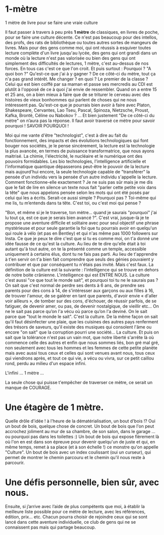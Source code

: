 # 1-mètre
1 mètre de livre pour se faire une vraie culture

  Il faut passer à travers à peu près **1 mètre** de classiques, en livres de poche, pour se faire une culture décente. Ce n'est pas beaucoup pour des intellos, des profs, des rats de bibliothèque ou toutes autres sortes de mangeurs de livres. Mais pour des gens comme moi, qui ont réussis à esquiver toutes lecture complète d'un livre jusqu'au lycée, des gens qui ont grandi dans un monde où la lecture n'est pas valorisée ou bien des gens qui ont simplement des difficultés de lectures, 1 mètre, c'est au-dessus de nos forces. En tous cas c'est ce que l'on croit. Et puis surtout : Pourquoi ? "A quoi bon ?" Qu'est-ce que j'ai à y gagner ? De ce côté-ci du mètre, tout ça n'a pas grand intérêt. Me changer ? en quoi ? Le premier de la classe ? Celui qui est bien coiffé par sa maman et passe ses mercredis au CDI est plutôt à l'opposé de ce à quoi j'ai envie de ressembler. Quand on a entre 15 et 25 ans, on a bien mieux à faire que de se triturer le cerveau avec des histoires de vieux bonhommes qui parlent de choses qui ne nous intéressent pas. Qu'est-ce que je pourrais bien avoir à faire avec Platon, Shakespeare, Cervantes, Lao Tseu, Pascal, Spinoza, Nietzsche, Proust, Kafka, Brontë, Céline ou Nabokov ? ... Et bien justement "De ce côté-ci du mètre" on n’aura pas la réponse. Il faut avoir traversé ce mètre pour savoir pourquoi ! SAVOIR POURQUOI !
  
  Moi qui me vante d'être "technologist", c'est à dire au fait du fonctionnement, des impacts et des évolutions technologiques qui font bouger nos sociétés, je le pense sincèrement, la lecture est la technologie la plus avancée, en termes de puissance transformatrice, que nous ayons maitrisé. La chimie, l'électricité, le nucléaire et le numérique ont des pouvoirs formidables. Les bio technologies, l'intelligence artificielle et l'informatique quantique dépasserons peut-être le pouvoir de la lecture mais aujourd'hui encore, la seule technologie capable de "transférer" la pensée d'un individu vers la pensée d'un autre individu s'appelle la lecture. Comment fonctionne-elle exactement ? Je ne suis pas sûr mais je me dis que le fait de lire en silence un texte nous fait "parler cette petite voix dans la tête" que nous appelons pensée selon les mots qui ont été posés par celui qui les a écrits. Serait-ce aussi simple ? Pourquoi pas ? Toi-même qui me lis, tu m’entends dans ta tête. C'est toi, ou c'est moi qui pense ?
  
  "Bon, et même si je le traverse, ton mètre... quand je saurais "pourquoi" j'ai lu tout ça, est ce que je serais bien avancé ?". C'est vrai, jusque-là je te propose une aventure difficile et solitaire avec pour seul objectif une phrase mystérieuse et pour seule garantie la foi que tu pourrais avoir en quelqu'un qui roule à vélo (et pas en Bentley) et qui n'as même pas 1000 followers sur Insta. Ce que je peux te dire c'est que si tu es comme moi, on t'a donné une idée fausse de ce qu'est la culture. Au lieu de te dire qu'elle était à toi autant qu'à tout autre, on te la présenté comme un temple, accessible uniquement à certains élus, dont tu ne fais pas parti. Au lieu de t'apprendre à t'en servir on t'a bien fait comprendre que seuls des génies pouvaient y contribuer et que par conséquent tu n'étais pas invité. Mais c'est faux. La définition de la culture est la suivante : l'intelligence qui se trouve en dehors de notre boite crânienne. L'intelligence qui est ENTRE NOUS. La culture c'est aussi "ce que tout le monde sait", et pourquoi toi tu ne le saurais pas ?
  On sait que c'est normal de perdre ses dents à 6 ans, de prendre ses parents pour des cons à 14, de s'intéresser aux garçons ou aux filles à 16, de trouver l'amour, de se galérer en tant que parents, d'avoir envie « d'aller voir ailleurs », de tomber sur des cons, d'échouer, de réussir parfois, de se fatiguer, de devenir amer, ou pas, de devenir nostalgique, de vieillir etc... On ne le sait pas parce qu’on l'a vécu où parce qu’on l'a deviné. On le sait parce que "tout le monde le sait". C'est la culture. De la même façon on sait qu'il faut désinfecter une plaie, que les cuisines des autres pays renferment des trésors de saveurs, qu'il existe des musiques qui consolent l'âme ou encore "on sait" que la corruption pourri une société... La culture. Et puis on sait que la tolérance n'est pas un vain mot, que notre liberté s'arrête là où commence celle des autres et enfin que nous sommes liés, bon gré mal gré, non seulement avec tous les hommes et les femmes de cette petite planète mais avec aussi tous ceux et celles qui sont venues avant nous, tous ceux qui viendrons après, et tout ce qui vie, a vécu ou vivra, sur ce petit caillou rond, perdu au milieu d'un espace infini. 
  
L'infini ... 1 mètre ...

La seule chose qui puisse t'empêcher de traverser ce mètre, ce serait un manque de COURAGE.


# Une étagère de 1 mètre.

Quelle drôle d'idée ! à l'heure de la dématérialisation, un bout d'bois !?
Oui un bout de bois, quelque chose de concret. Un bout de bois que l'on peut accrochez joliment au mur de sa chambre, de son salon, dans le garage … ou pourquoi pas dans les toilettes :)
Un bout de bois qui expose fièrement là où l'on en est dans son épreuve pour devenir quelqu'un de juste et qui, en même temps, remet à sa place (et à son échelle !) ce monstre qu'on appelle "Culture".
Un bout de bois avec un index coulissant (oui un curseur), qui permet de montrer le chemin parcouru et le chemin qu'il nous reste à parcourir.

# Une défis personnelle, bien sûr, avec nous.

Ensuite, si j’arrive avec l’aide de plus compétents que moi, à établir la meilleure liste possible pour ce mètre de lecture, avec les références, édition, prix… etc. Chacun pourra choisir de rejoindre ceux qui se sont lancé dans cette aventure individuelle, ce club de gens qui ne se connaissent pas mais qui partage beaucoup.







